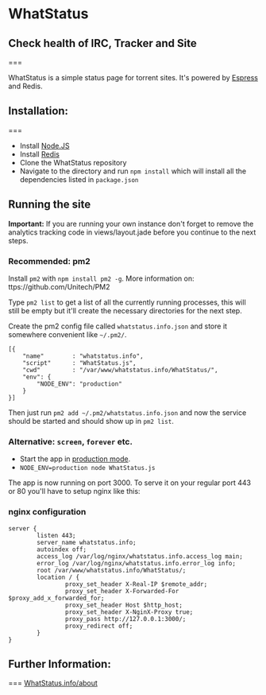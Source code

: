 # WhatStatus
## Check health of IRC, Tracker and Site
===

WhatStatus is a simple status page for torrent sites. It's powered by [Espress](http://expressjs.com/) and Redis.

## Installation:
===

- Install [Node.JS](http://nodejs.org/)
- Install [Redis](http://redis.io/)
- Clone the WhatStatus repository
- Navigate to the directory and run `npm install` which will install all the dependencies listed in `package.json`

## Running the site

**Important:**
If you are running your own instance don't forget to remove the analytics tracking code in views/layout.jade before you continue to the next steps.

### Recommended: pm2

Install `pm2` with `npm install pm2 -g`. More information on: ttps://github.com/Unitech/PM2

Type `pm2 list` to get a list of all the currently running processes, this will still be empty but it'll create the necessary directories for the next step.

Create the pm2 config file called `whatstatus.info.json` and store it somewhere convenient like `~/.pm2/`.

    [{
        "name"        : "whatstatus.info",
        "script"      : "WhatStatus.js",
        "cwd"         : "/var/www/whatstatus.info/WhatStatus/",
        "env": {
            "NODE_ENV": "production"
        }
    }]

Then just run `pm2 add ~/.pm2/whatstatus.info.json` and now the service should be started and should show up in `pm2 list`.

### Alternative: `screen`, `forever` etc.

- Start the app in [production mode](http://www.hacksparrow.com/running-express-js-in-production-mode.html).
- `NODE_ENV=production node WhatStatus.js`

The app is now running on port 3000. To serve it on your regular port 443 or 80 you'll have to setup nginx like this:


### nginx configuration 

    server {
            listen 443;
            server_name whatstatus.info;
            autoindex off;
            access_log /var/log/nginx/whatstatus.info.access_log main;
            error_log /var/log/nginx/whatstatus.info.error_log info;
            root /var/www/whatstatus.info/WhatStatus/;
            location / {
                    proxy_set_header X-Real-IP $remote_addr;
                    proxy_set_header X-Forwarded-For $proxy_add_x_forwarded_for;
                    proxy_set_header Host $http_host;
                    proxy_set_header X-NginX-Proxy true;
                    proxy_pass http://127.0.0.1:3000/;
                    proxy_redirect off;
            }
    }
    
## Further Information:
===
[WhatStatus.info/about](https://whatstatus.info/about)